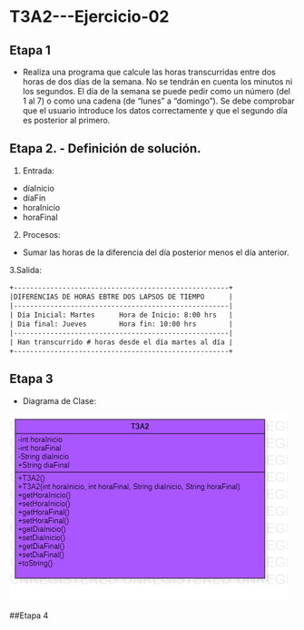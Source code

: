 # T3A2---Ejercicio-02
 
 ## Etapa 1
- Realiza una programa que calcule las horas transcurridas entre dos horas de dos días de la semana. No se tendrán en cuenta los minutos ni los segundos. El día de la semana se puede pedir como un número (del 1 al 7) o como una cadena (de “lunes” a “domingo”). Se debe comprobar que el usuario introduce los datos correctamente y que el segundo día es posterior al primero.

## Etapa 2. - Definición de solución.

1. Entrada:
- díaInicio
- díaFin
- horaInicio
- horaFinal

2. Procesos:

- Sumar las horas de la diferencia del día posterior menos el día anterior.

3.Salida:
~~~
+-----------------------------------------------------+
|DIFERENCIAS DE HORAS EBTRE DOS LAPSOS DE TIEMPO      |
|-----------------------------------------------------|
| Día Inicial: Martes      Hora de Inicio: 8:00 hrs   | 
| Dia final: Jueves        Hora fin: 10:00 hrs        |   
|-----------------------------------------------------|
| Han transcurrido # horas desde el día martes al día |
+-----------------------------------------------------+
 ~~~
 
## Etapa 3

- Diagrama de Clase:

![](https://github.com/Luxtred/T3A2---Ejercicio-02/blob/main/T3A2.png)

##Etapa 4
